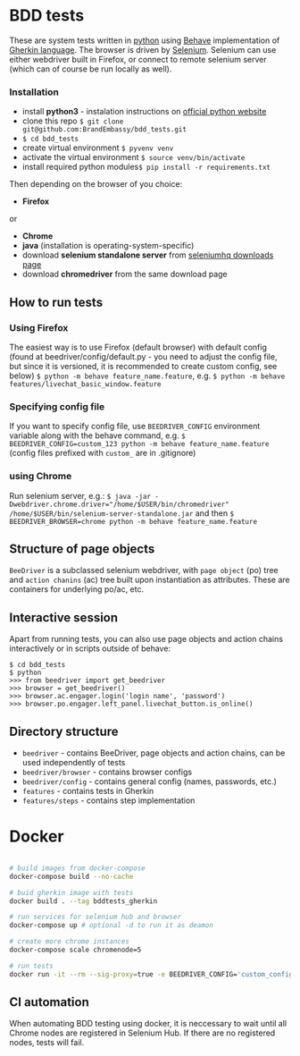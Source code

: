 # BDD tests
These are system tests written in [python](http://www.python.org) using [Behave](http://pythonhosted.org/behave/) implementation of [Gherkin language](http://pythonhosted.org/behave/philosophy.html#the-gherkin-language).
The browser is driven by [Selenium](http://www.seleniumhq.org). Selenium can use either webdriver built in Firefox, or connect to remote selenium server (which can of course be run locally as well).

### Installation
- install **python3** - instalation instructions on [official python website](http://www.python.org)
- clone this repo ```$ git clone git@github.com:BrandEmbassy/bdd_tests.git```
- ```$ cd bdd_tests```
- create virtual environment ```$ pyvenv venv```
- activate the virtual environment ```$ source venv/bin/activate```
- install required python modules```$ pip install -r requirements.txt```

Then depending on the browser of you choice:
- **Firefox**

or
- **Chrome**
- **java** (installation is operating-system-specific)
- download **selenium standalone server** from [seleniumhq downloads page](http://www.seleniumhq.org/download/)
- download **chromedriver** from the same download page

## How to run tests
### Using Firefox
The easiest way is to use Firefox (default browser) with default config (found at beedriver/config/default.py - you need to adjust the config file, but since it is versioned, it is recommended to create custom config, see below)
```$ python -m behave feature_name.feature```, e.g. ```$ python -m behave features/livechat_basic_window.feature```

### Specifying config file
If you want to specify config file, use `BEEDRIVER_CONFIG` environment variable along with the behave command, e.g.
```$ BEEDRIVER_CONFIG=custom_123 python -m behave feature_name.feature```
(config files prefixed with `custom_` are in .gitignore)

### using Chrome
Run selenium server, e.g.:
```$ java -jar -Dwebdriver.chrome.driver="/home/$USER/bin/chromedriver" /home/$USER/bin/selenium-server-standalone.jar```
 and then
```$ BEEDRIVER_BROWSER=chrome python -m behave feature_name.feature```

## Structure of page objects
```BeeDriver``` is a subclassed selenium webdriver, with `page object` (po) tree and `action chanins` (ac) tree built upon instantiation as attributes. These are containers for underlying po/ac, etc.

## Interactive session
Apart from running tests, you can also use page objects and action chains interactively or in scripts outside of behave:
```
$ cd bdd_tests
$ python
>>> from beedriver import get_beedriver
>>> browser = get_beedriver()
>>> browser.ac.engager.login('login name', 'password')
>>> browser.po.engager.left_panel.livechat_button.is_online()
```

## Directory structure
- `beedriver` - contains BeeDriver, page objects and action chains, can be used independently of tests
- `beedriver/browser` - contains browser configs
- `beedriver/config` - contains general config (names, passwords, etc.)
- `features` - contains tests in Gherkin
- `features/steps` - contains step implementation

# Docker
```bash

# build images from docker-compose
docker-compose build --no-cache

# buid gherkin image with tests
docker build . --tag bddtests_gherkin

# run services for selenium hub and browser
docker-compose up # optional -d to run it as deamon

# create more chrome instances 
docker-compose scale chromenode=5

# run tests
docker run -it --rm --sig-proxy=true -e BEEDRIVER_CONFIG='custom_config' --pid=host --link seleniumhub --net bddtests_default -v $PWD:/var/app -w'/var/app' bddtests_gherkin 
```

## CI automation

When automating BDD testing using docker, it is neccessary to wait until all 
Chrome nodes are registered in Selenium Hub. If there are no registered nodes,
tests will fail.

